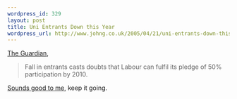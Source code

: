 ```yaml
--- 
wordpress_id: 329
layout: post
title: Uni Entrants Down this Year
wordpress_url: http://www.johng.co.uk/2005/04/21/uni-entrants-down-this-year/
---
```

[The Guardian](http://education.guardian.co.uk/universityaccess/story/0,10670,1465073,00.html?gusrc=rss),

> Fall in entrants casts doubts that Labour can fulfil its pledge of 50% participation by 2010.

[Sounds good to me](http://www.johng.co.uk/2005/04/14/aim-realistically/), keep it going.
